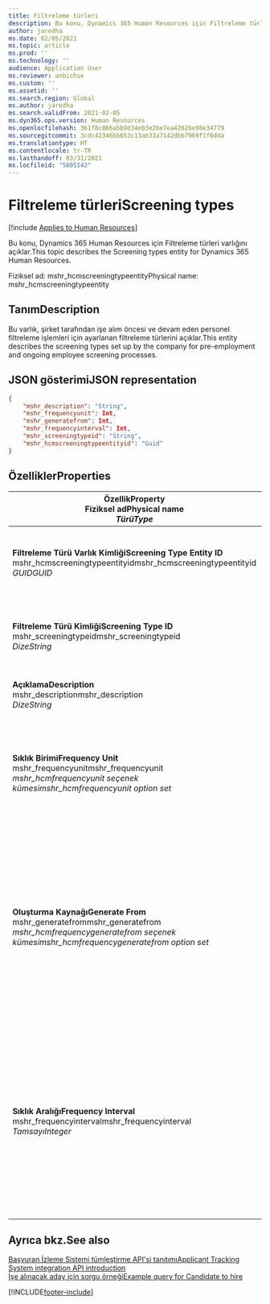 ```yaml
---
title: Filtreleme türleri
description: Bu konu, Dynamics 365 Human Resources için Filtreleme türleri varlığını açıklar.
author: jaredha
ms.date: 02/05/2021
ms.topic: article
ms.prod: ''
ms.technology: ''
audience: Application User
ms.reviewer: anbichse
ms.custom: ''
ms.assetid: ''
ms.search.region: Global
ms.author: jaredha
ms.search.validFrom: 2021-02-05
ms.dyn365.ops.version: Human Resources
ms.openlocfilehash: 361f8c866abb9d34eb3e2be7ea42626e98e34779
ms.sourcegitcommit: 3cdc42346bb653c13ab33a7142dbb7969f1f6dda
ms.translationtype: HT
ms.contentlocale: tr-TR
ms.lasthandoff: 03/31/2021
ms.locfileid: "5805142"
---
```

# <a name="screening-types"></a><span data-ttu-id="d654e-103">Filtreleme türleri</span><span class="sxs-lookup"><span data-stu-id="d654e-103">Screening types</span></span>

[!include [Applies to Human Resources](../includes/applies-to-hr.md)]

<span data-ttu-id="d654e-104">Bu konu, Dynamics 365 Human Resources için Filtreleme türleri varlığını açıklar.</span><span class="sxs-lookup"><span data-stu-id="d654e-104">This topic describes the Screening types entity for Dynamics 365 Human Resources.</span></span>

<span data-ttu-id="d654e-105">Fiziksel ad: mshr_hcmscreeningtypeentity</span><span class="sxs-lookup"><span data-stu-id="d654e-105">Physical name: mshr_hcmscreeningtypeentity</span></span>

## <a name="description"></a><span data-ttu-id="d654e-106">Tanım</span><span class="sxs-lookup"><span data-stu-id="d654e-106">Description</span></span>

<span data-ttu-id="d654e-107">Bu varlık, şirket tarafından işe alım öncesi ve devam eden personel filtreleme işlemleri için ayarlanan filtreleme türlerini açıklar.</span><span class="sxs-lookup"><span data-stu-id="d654e-107">This entity describes the screening types set up by the company for pre-employment and ongoing employee screening processes.</span></span>

## <a name="json-representation"></a><span data-ttu-id="d654e-108">JSON gösterimi</span><span class="sxs-lookup"><span data-stu-id="d654e-108">JSON representation</span></span>

```json
{
    "mshr_description": "String",
    "mshr_frequencyunit": Int,
    "mshr_generatefrom": Int,
    "mshr_frequencyinterval": Int,
    "mshr_screeningtypeid": "String",
    "mshr_hcmscreeningtypeentityid": "Guid"
}
```

## <a name="properties"></a><span data-ttu-id="d654e-109">Özellikler</span><span class="sxs-lookup"><span data-stu-id="d654e-109">Properties</span></span>

| <span data-ttu-id="d654e-110">Özellik</span><span class="sxs-lookup"><span data-stu-id="d654e-110">Property</span></span><br><span data-ttu-id="d654e-111">**Fiziksel ad**</span><span class="sxs-lookup"><span data-stu-id="d654e-111">**Physical name**</span></span><br><span data-ttu-id="d654e-112">**_Türü_**</span><span class="sxs-lookup"><span data-stu-id="d654e-112">**_Type_**</span></span> | <span data-ttu-id="d654e-113">Kullan</span><span class="sxs-lookup"><span data-stu-id="d654e-113">Use</span></span> | <span data-ttu-id="d654e-114">Tanım</span><span class="sxs-lookup"><span data-stu-id="d654e-114">Description</span></span> |
| --- | --- | --- |
| <span data-ttu-id="d654e-115">**Filtreleme Türü Varlık Kimliği**</span><span class="sxs-lookup"><span data-stu-id="d654e-115">**Screening Type Entity ID**</span></span><br><span data-ttu-id="d654e-116">mshr_hcmscreeningtypeentityid</span><span class="sxs-lookup"><span data-stu-id="d654e-116">mshr_hcmscreeningtypeentityid</span></span><br><span data-ttu-id="d654e-117">*GUID*</span><span class="sxs-lookup"><span data-stu-id="d654e-117">*GUID*</span></span> | <span data-ttu-id="d654e-118">Salt okunur</span><span class="sxs-lookup"><span data-stu-id="d654e-118">Read-only</span></span><br><span data-ttu-id="d654e-119">Gerekli</span><span class="sxs-lookup"><span data-stu-id="d654e-119">Required</span></span><br><span data-ttu-id="d654e-120">Sistem tarafından oluşturulan</span><span class="sxs-lookup"><span data-stu-id="d654e-120">System-generated</span></span> | <span data-ttu-id="d654e-121">Filtreleme türü kaydı için benzersiz birincil tanımlayıcı.</span><span class="sxs-lookup"><span data-stu-id="d654e-121">Unique primary identifier for the screening type record.</span></span> |
| <span data-ttu-id="d654e-122">**Filtreleme Türü Kimliği**</span><span class="sxs-lookup"><span data-stu-id="d654e-122">**Screening Type ID**</span></span><br><span data-ttu-id="d654e-123">mshr_screeningtypeid</span><span class="sxs-lookup"><span data-stu-id="d654e-123">mshr_screeningtypeid</span></span><br><span data-ttu-id="d654e-124">*Dize*</span><span class="sxs-lookup"><span data-stu-id="d654e-124">*String*</span></span> | <span data-ttu-id="d654e-125">Okuma/yazma</span><span class="sxs-lookup"><span data-stu-id="d654e-125">Read/write</span></span><br><span data-ttu-id="d654e-126">Gerekli</span><span class="sxs-lookup"><span data-stu-id="d654e-126">Required</span></span> | <span data-ttu-id="d654e-127">Filtreleme türü için kullanıcı tanımlı benzersiz tanımlayıcı.</span><span class="sxs-lookup"><span data-stu-id="d654e-127">User-defined unique identifier for the screening type.</span></span> |
| <span data-ttu-id="d654e-128">**Açıklama**</span><span class="sxs-lookup"><span data-stu-id="d654e-128">**Description**</span></span><br><span data-ttu-id="d654e-129">mshr_description</span><span class="sxs-lookup"><span data-stu-id="d654e-129">mshr_description</span></span><br><span data-ttu-id="d654e-130">*Dize*</span><span class="sxs-lookup"><span data-stu-id="d654e-130">*String*</span></span> | <span data-ttu-id="d654e-131">Okuma/yazma</span><span class="sxs-lookup"><span data-stu-id="d654e-131">Read/write</span></span><br><span data-ttu-id="d654e-132">Gerekli</span><span class="sxs-lookup"><span data-stu-id="d654e-132">Required</span></span> | <span data-ttu-id="d654e-133">Filtreleme türünün açıklaması.</span><span class="sxs-lookup"><span data-stu-id="d654e-133">The description of the screening type.</span></span> |
| <span data-ttu-id="d654e-134">**Sıklık Birimi**</span><span class="sxs-lookup"><span data-stu-id="d654e-134">**Frequency Unit**</span></span><br><span data-ttu-id="d654e-135">mshr_frequencyunit</span><span class="sxs-lookup"><span data-stu-id="d654e-135">mshr_frequencyunit</span></span><br><span data-ttu-id="d654e-136">*mshr_hcmfrequencyunit seçenek kümesi*</span><span class="sxs-lookup"><span data-stu-id="d654e-136">*mshr_hcmfrequencyunit option set*</span></span> | <span data-ttu-id="d654e-137">Okuma/yazma</span><span class="sxs-lookup"><span data-stu-id="d654e-137">Read/write</span></span><br><span data-ttu-id="d654e-138">Gerekli</span><span class="sxs-lookup"><span data-stu-id="d654e-138">Required</span></span> | <span data-ttu-id="d654e-139">Atanan kişi için filtrelemenin tamamlanacağı sıklığı açıklar.</span><span class="sxs-lookup"><span data-stu-id="d654e-139">Describes the frequency with which the screening must be completed for the assigned person.</span></span> |
| <span data-ttu-id="d654e-140">**Oluşturma Kaynağı**</span><span class="sxs-lookup"><span data-stu-id="d654e-140">**Generate From**</span></span><br><span data-ttu-id="d654e-141">mshr_generatefrom</span><span class="sxs-lookup"><span data-stu-id="d654e-141">mshr_generatefrom</span></span><br><span data-ttu-id="d654e-142">*mshr_hcmfrequencygeneratefrom seçenek kümesi*</span><span class="sxs-lookup"><span data-stu-id="d654e-142">*mshr_hcmfrequencygeneratefrom option set*</span></span> | <span data-ttu-id="d654e-143">Okuma/yazma</span><span class="sxs-lookup"><span data-stu-id="d654e-143">Read-write</span></span><br><span data-ttu-id="d654e-144">Gerekli</span><span class="sxs-lookup"><span data-stu-id="d654e-144">Required</span></span> | <span data-ttu-id="d654e-145">Sıklık değeri "Yalnızca bir seferlik" dışında bir değerse, GenerateFrom değeri bir sonraki filtreleme olayının hesaplanacağı tarihi belirler.</span><span class="sxs-lookup"><span data-stu-id="d654e-145">If the Frequency value is any value other than “One-time only”, the GenerateFrom value determines the date from which to calculate the next screening event.</span></span> |
| <span data-ttu-id="d654e-146">**Sıklık Aralığı**</span><span class="sxs-lookup"><span data-stu-id="d654e-146">**Frequency Interval**</span></span><br><span data-ttu-id="d654e-147">mshr_frequencyinterval</span><span class="sxs-lookup"><span data-stu-id="d654e-147">mshr_frequencyinterval</span></span><br><span data-ttu-id="d654e-148">*Tamsayı*</span><span class="sxs-lookup"><span data-stu-id="d654e-148">*Integer*</span></span> | <span data-ttu-id="d654e-149">Okuma/yazma</span><span class="sxs-lookup"><span data-stu-id="d654e-149">Read-write</span></span><br><span data-ttu-id="d654e-150">Gerekli</span><span class="sxs-lookup"><span data-stu-id="d654e-150">Required</span></span> | <span data-ttu-id="d654e-151">Sıklık değeri "Yalnızca bir seferlik" dışında bir değerse her filtreleme olayı arasındaki zaman birimleri için bir aralık tanımlamanız gerekir.</span><span class="sxs-lookup"><span data-stu-id="d654e-151">If the Frequency value is any value other than “One-time only”, you must define an interval for the units of time between each screening event.</span></span> |

## <a name="see-also"></a><span data-ttu-id="d654e-152">Ayrıca bkz.</span><span class="sxs-lookup"><span data-stu-id="d654e-152">See also</span></span>

[<span data-ttu-id="d654e-153">Başvuran İzleme Sistemi tümleştirme API'si tanıtımı</span><span class="sxs-lookup"><span data-stu-id="d654e-153">Applicant Tracking System integration API introduction</span></span>](hr-admin-integration-ats-api-introduction.md)<br>
[<span data-ttu-id="d654e-154">İşe alınacak aday için sorgu örneği</span><span class="sxs-lookup"><span data-stu-id="d654e-154">Example query for Candidate to hire</span></span>](hr-admin-integration-ats-api-candidate-to-hire-example-query.md)


[!INCLUDE[footer-include](../includes/footer-banner.md)]